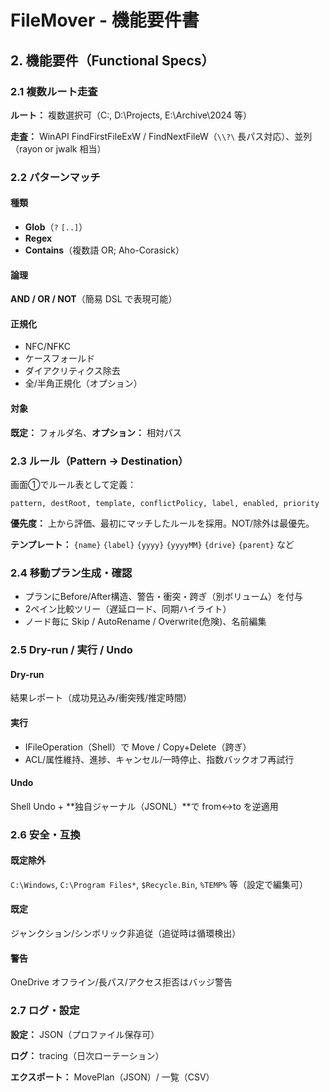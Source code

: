 # FileMover - 機能要件書

## 2. 機能要件（Functional Specs）

### 2.1 複数ルート走査

**ルート：** 複数選択可（C:, D:\Projects, E:\Archive\2024 等）

**走査：** WinAPI FindFirstFileExW / FindNextFileW（`\\?\` 長パス対応）、並列（rayon or jwalk 相当）

### 2.2 パターンマッチ

#### 種類
- **Glob**（`?` `[..]`）
- **Regex** 
- **Contains**（複数語 OR; Aho-Corasick）

#### 論理
**AND / OR / NOT**（簡易 DSL で表現可能）

#### 正規化
- NFC/NFKC
- ケースフォールド
- ダイアクリティクス除去
- 全/半角正規化（オプション）

#### 対象
**既定：** フォルダ名、**オプション：** 相対パス

### 2.3 ルール（Pattern → Destination）

画面①でルール表として定義：
```
pattern, destRoot, template, conflictPolicy, label, enabled, priority
```

**優先度：** 上から評価、最初にマッチしたルールを採用。NOT/除外は最優先。

**テンプレート：** `{name}` `{label}` `{yyyy}` `{yyyyMM}` `{drive}` `{parent}` など

### 2.4 移動プラン生成・確認

- プランにBefore/After構造、警告・衝突・跨ぎ（別ボリューム）を付与
- 2ペイン比較ツリー（遅延ロード、同期ハイライト）
- ノード毎に Skip / AutoRename / Overwrite(危険)、名前編集

### 2.5 Dry-run / 実行 / Undo

#### Dry-run
結果レポート（成功見込み/衝突残/推定時間）

#### 実行
- IFileOperation（Shell）で Move / Copy+Delete（跨ぎ）
- ACL/属性維持、進捗、キャンセル/一時停止、指数バックオフ再試行

#### Undo
Shell Undo + **独自ジャーナル（JSONL）**で from↔to を逆適用

### 2.6 安全・互換

#### 既定除外
`C:\Windows`, `C:\Program Files*`, `$Recycle.Bin`, `%TEMP%` 等（設定で編集可）

#### 既定
ジャンクション/シンボリック非追従（追従時は循環検出）

#### 警告
OneDrive オフライン/長パス/アクセス拒否はバッジ警告

### 2.7 ログ・設定

**設定：** JSON（プロファイル保存可）

**ログ：** tracing（日次ローテーション）

**エクスポート：** MovePlan（JSON）/ 一覧（CSV）
